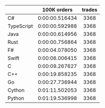 ||100K orders|trades|
-|:-:|:-:|
|C#|0:00:00.516434|3368|
|TypeScript|0:00:00.592988|3368|
|Java|0:00:00.614956|3368|
|Rust|0:00:00.756864|3368|
|F#|0:00:04.078050|3368|
|Swift|0:00:06.006415|3368|
|C|0:00:09.267627|3368|
|C++|0:00:19.858235|3368|
|Go|0:00:27.736944|3368|
|Cython|0:01:11.502053|3368|
|Python|0:01:19.536998|3368|


